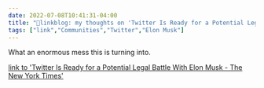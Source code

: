 ```yaml
---
date: 2022-07-08T10:41:31-04:00
title: "🔗linkblog: my thoughts on 'Twitter Is Ready for a Potential Legal Battle With Elon Musk - The New York Times'"
tags: ["link","Communities","Twitter","Elon Musk"]
---
```

What an enormous mess this is turning into.
 

[link to 'Twitter Is Ready for a Potential Legal Battle With Elon Musk - The New York Times'](https://www.nytimes.com/2022/07/08/business/musk-twitter-deal.html)
